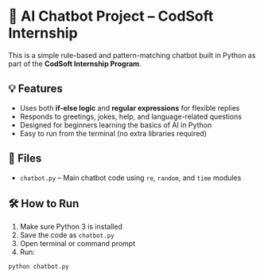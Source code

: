 # 🤖 AI Chatbot Project – CodSoft Internship

This is a simple rule-based and pattern-matching chatbot built in Python as part of the **CodSoft Internship Program**.

## 💡 Features

- Uses both **if-else logic** and **regular expressions** for flexible replies
- Responds to greetings, jokes, help, and language-related questions
- Designed for beginners learning the basics of AI in Python
- Easy to run from the terminal (no extra libraries required)

## 📂 Files

- `chatbot.py` – Main chatbot code using `re`, `random`, and `time` modules

## 🛠️ How to Run

1. Make sure Python 3 is installed  
2. Save the code as `chatbot.py`
3. Open terminal or command prompt
4. Run:

```bash
python chatbot.py
